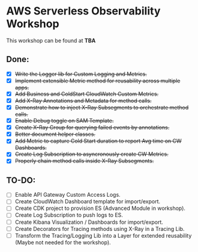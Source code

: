 # AWS Serverless Observability Workshop 

This workshop can be found at **TBA**

## Done:

- [x] ~~Write the Logger lib for Custom Logging and Metrics.~~
- [x] ~~Implement extensible Metric method for reusability across multiple apps.~~
- [x] ~~Add Business and ColdStart CloudWatch Custom Metrics.~~
- [x] ~~Add X-Ray Annotations and Metadata for method calls.~~
- [x] ~~Demonstrate how to inject X-Ray Subsegments to orchestrate method calls.~~
- [x] ~~Enable Debug toggle on SAM Template.~~
- [x] ~~Create X-Ray Group for querying failed events by annotations.~~
- [x] ~~Better document helper classes.~~
- [X] ~~Add Metric to capture Cold Start duration to report Avg time on CW Dashboards.~~
- [X] ~~Create Log Subscription to asyncronously create CW Metrics.~~
- [X] ~~Properly chain method calls inside X-Ray Subsegments.~~

## TO-DO:

- [ ] Enable API Gateway Custom Access Logs.
- [ ] Create CloudWatch Dashboard template for import/export.
- [ ] Create CDK project to provision ES (Advanced Module in workshop).
- [ ] Create Log Subscription to push logs to ES.
- [ ] Create Kibana Visualization / Dashboards for import/export.
- [ ] Create Decorators for Tracing methods using X-Ray in a Tracing Lib.
- [ ] Transform the Tracing/Logging Lib into a Layer for extended reusability (Maybe not needed for the workshop).
